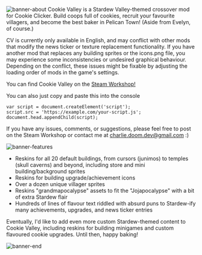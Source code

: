 ![banner-about](https://github.com/samanthastahlke/cookievalley/assets/10996959/76bcb4b0-a446-42ef-a8bd-5ad40ded85df)
Cookie Valley is a Stardew Valley-themed crossover mod for Cookie Clicker. Build coops full of cookies, recruit your favourite villagers, and become the best baker in Pelican Town! (Aside from Evelyn, of course.)

CV is currently only available in English, and may conflict with other mods that modify the news ticker or texture replacement functionality. If you have another mod that replaces any building sprites or the icons.png file, you may experience some inconsistencies or undesired graphical behaviour. Depending on the conflict, these issues might be fixable by adjusting the loading order of mods in the game's settings.

You can find Cookie Valley on the [Steam Workshop!](https://steamcommunity.com/sharedfiles/filedetails/?id=3125868777)

You can also just copy and paste this into the console
```
var script = document.createElement('script');
script.src = 'https://example.com/your-script.js';
document.head.appendChild(script);
```

If you have any issues, comments, or suggestions, please feel free to post on the Steam Workshop or contact me at charlie.doom.dev@gmail.com :)

![banner-features](https://github.com/samanthastahlke/cookievalley/assets/10996959/866a7c2c-fcd3-429a-9efa-b0a8264d93ff)

- Reskins for all 20 default buildings, from cursors (junimos) to temples (skull caverns) and beyond, including store and mini building/background sprites
- Reskins for building upgrade/achievement icons
- Over a dozen unique villager sprites
- Reskins "grandmapocalypse" assets to fit the "Jojapocalypse" with a bit of extra Stardew flair
- Hundreds of lines of flavour text riddled with absurd puns to Stardew-ify many achievements, upgrades, and news ticker entries

Eventually, I'd like to add even more custom Stardew-themed content to Cookie Valley, including reskins for building minigames and custom flavoured cookie upgrades. Until then, happy baking!

![banner-end](https://github.com/samanthastahlke/cookievalley/assets/10996959/90fc11d2-2e21-4c70-b8dc-5f62a286e091)
